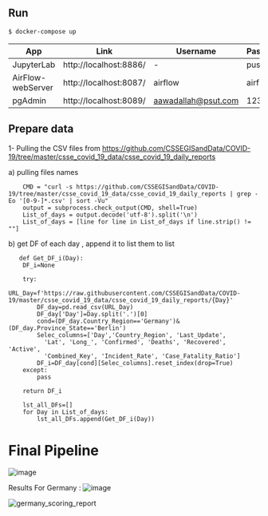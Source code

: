 ## Run


```sh
$ docker-compose up 
```


| App | Link | Username | Password | 
| ------ | ------ | ------ | ------ |
| JupyterLab | http://localhost:8886/ | - | pust2021 | 
| AirFlow-webServer | http://localhost:8087/ | airflow | airflow | 
| pgAdmin| http://localhost:8089/ | aawadallah@psut.com | 1234 |


## Prepare data 
1- Pulling the CSV files from https://github.com/CSSEGISandData/COVID-19/tree/master/csse_covid_19_data/csse_covid_19_daily_reports 


a)  pulling files names
```
    CMD = "curl -s https://github.com/CSSEGISandData/COVID-19/tree/master/csse_covid_19_data/csse_covid_19_daily_reports | grep -Eo '[0-9-]*.csv' | sort -Vu"
    output = subprocess.check_output(CMD, shell=True)
    List_of_days = output.decode('utf-8').split('\n')
    List_of_days = [line for line in List_of_days if line.strip() != ""]
```
b) get DF of each day , append it to list  them to list 
```
   def Get_DF_i(Day):
    DF_i=None
    
    try: 
        URL_Day=f'https://raw.githubusercontent.com/CSSEGISandData/COVID-19/master/csse_covid_19_data/csse_covid_19_daily_reports/{Day}'
        DF_day=pd.read_csv(URL_Day)
        DF_day['Day']=Day.split('.')[0]
        cond=(DF_day.Country_Region=='Germany')&(DF_day.Province_State=='Berlin')
        Selec_columns=['Day','Country_Region', 'Last_Update',
          'Lat', 'Long_', 'Confirmed', 'Deaths', 'Recovered', 'Active',
          'Combined_Key', 'Incident_Rate', 'Case_Fatality_Ratio']
        DF_i=DF_day[cond][Selec_columns].reset_index(drop=True)
    except:
        pass
    
    return DF_i
    
    lst_all_DFs=[]
    for Day in List_of_days:
        lst_all_DFs.append(Get_DF_i(Day))
```


# Final Pipeline   

![image](https://user-images.githubusercontent.com/47817848/120105477-c40b5e80-c161-11eb-9178-be976783a186.png)


Results For Germany : 
![image](https://user-images.githubusercontent.com/47817848/120105772-17ca7780-c163-11eb-87cd-403a270964e4.png)


![germany_scoring_report](https://user-images.githubusercontent.com/47817848/120105523-ec935880-c161-11eb-8100-1c6be717a698.png)







